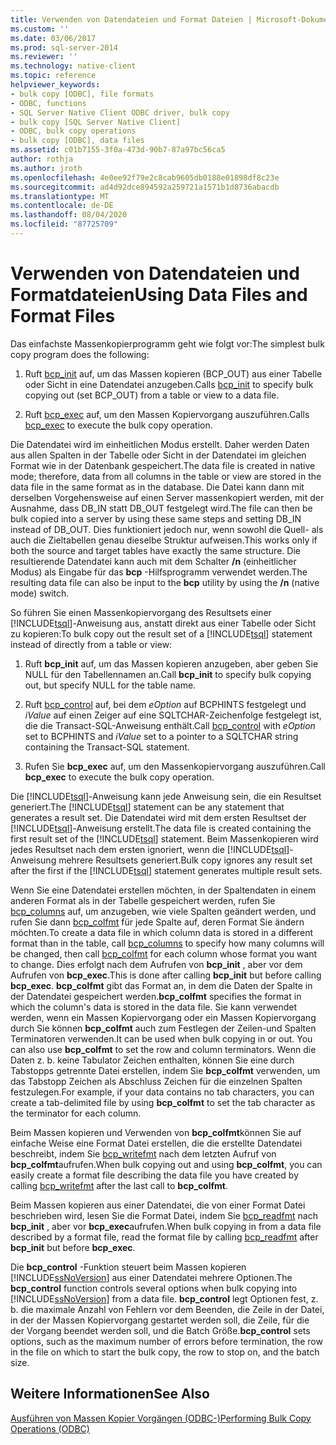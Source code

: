 ```yaml
---
title: Verwenden von Datendateien und Format Dateien | Microsoft-Dokumentation
ms.custom: ''
ms.date: 03/06/2017
ms.prod: sql-server-2014
ms.reviewer: ''
ms.technology: native-client
ms.topic: reference
helpviewer_keywords:
- bulk copy [ODBC], file formats
- ODBC, functions
- SQL Server Native Client ODBC driver, bulk copy
- bulk copy [SQL Server Native Client]
- ODBC, bulk copy operations
- bulk copy [ODBC], data files
ms.assetid: c01b7155-3f0a-473d-90b7-87a97bc56ca5
author: rothja
ms.author: jroth
ms.openlocfilehash: 4e0ee92f79e2c8cab9605db0188e01898df8c23e
ms.sourcegitcommit: ad4d92dce894592a259721a1571b1d8736abacdb
ms.translationtype: MT
ms.contentlocale: de-DE
ms.lasthandoff: 08/04/2020
ms.locfileid: "87725709"
---
```

# <a name="using-data-files-and-format-files"></a><span data-ttu-id="3796c-102">Verwenden von Datendateien und Formatdateien</span><span class="sxs-lookup"><span data-stu-id="3796c-102">Using Data Files and Format Files</span></span>
  <span data-ttu-id="3796c-103">Das einfachste Massenkopierprogramm geht wie folgt vor:</span><span class="sxs-lookup"><span data-stu-id="3796c-103">The simplest bulk copy program does the following:</span></span>  
  
1.  <span data-ttu-id="3796c-104">Ruft [bcp_init](../native-client-odbc-extensions-bulk-copy-functions/bcp-init.md) auf, um das Massen kopieren (BCP_OUT) aus einer Tabelle oder Sicht in eine Datendatei anzugeben.</span><span class="sxs-lookup"><span data-stu-id="3796c-104">Calls [bcp_init](../native-client-odbc-extensions-bulk-copy-functions/bcp-init.md) to specify bulk copying out (set BCP_OUT) from a table or view to a data file.</span></span>  
  
2.  <span data-ttu-id="3796c-105">Ruft [bcp_exec](../native-client-odbc-extensions-bulk-copy-functions/bcp-exec.md) auf, um den Massen Kopiervorgang auszuführen.</span><span class="sxs-lookup"><span data-stu-id="3796c-105">Calls [bcp_exec](../native-client-odbc-extensions-bulk-copy-functions/bcp-exec.md) to execute the bulk copy operation.</span></span>  
  
 <span data-ttu-id="3796c-106">Die Datendatei wird im einheitlichen Modus erstellt. Daher werden Daten aus allen Spalten in der Tabelle oder Sicht in der Datendatei im gleichen Format wie in der Datenbank gespeichert.</span><span class="sxs-lookup"><span data-stu-id="3796c-106">The data file is created in native mode; therefore, data from all columns in the table or view are stored in the data file in the same format as in the database.</span></span> <span data-ttu-id="3796c-107">Die Datei kann dann mit derselben Vorgehensweise auf einen Server massenkopiert werden, mit der Ausnahme, dass DB_IN statt DB_OUT festgelegt wird.</span><span class="sxs-lookup"><span data-stu-id="3796c-107">The file can then be bulk copied into a server by using these same steps and setting DB_IN instead of DB_OUT.</span></span> <span data-ttu-id="3796c-108">Dies funktioniert jedoch nur, wenn sowohl die Quell- als auch die Zieltabellen genau dieselbe Struktur aufweisen.</span><span class="sxs-lookup"><span data-stu-id="3796c-108">This works only if both the source and target tables have exactly the same structure.</span></span> <span data-ttu-id="3796c-109">Die resultierende Datendatei kann auch mit dem Schalter **/n** (einheitlicher Modus) als Eingabe für das **bcp** -Hilfsprogramm verwendet werden.</span><span class="sxs-lookup"><span data-stu-id="3796c-109">The resulting data file can also be input to the **bcp** utility by using the **/n** (native mode) switch.</span></span>  
  
 <span data-ttu-id="3796c-110">So führen Sie einen Massenkopiervorgang des Resultsets einer [!INCLUDE[tsql](../../includes/tsql-md.md)]-Anweisung aus, anstatt direkt aus einer Tabelle oder Sicht zu kopieren:</span><span class="sxs-lookup"><span data-stu-id="3796c-110">To bulk copy out the result set of a [!INCLUDE[tsql](../../includes/tsql-md.md)] statement instead of directly from a table or view:</span></span>  
  
1.  <span data-ttu-id="3796c-111">Ruft **bcp_init** auf, um das Massen kopieren anzugeben, aber geben Sie NULL für den Tabellennamen an.</span><span class="sxs-lookup"><span data-stu-id="3796c-111">Call **bcp_init** to specify bulk copying out, but specify NULL for the table name.</span></span>  
  
2.  <span data-ttu-id="3796c-112">Ruft [bcp_control](../native-client-odbc-extensions-bulk-copy-functions/bcp-control.md) auf, bei dem *eOption* auf BCPHINTS festgelegt und *iValue* auf einen Zeiger auf eine SQLTCHAR-Zeichenfolge festgelegt ist, die die Transact-SQL-Anweisung enthält.</span><span class="sxs-lookup"><span data-stu-id="3796c-112">Call [bcp_control](../native-client-odbc-extensions-bulk-copy-functions/bcp-control.md) with *eOption* set to BCPHINTS and *iValue* set to a pointer to a SQLTCHAR string containing the Transact-SQL statement.</span></span>  
  
3.  <span data-ttu-id="3796c-113">Rufen Sie **bcp_exec** auf, um den Massenkopiervorgang auszuführen.</span><span class="sxs-lookup"><span data-stu-id="3796c-113">Call **bcp_exec** to execute the bulk copy operation.</span></span>  
  
 <span data-ttu-id="3796c-114">Die [!INCLUDE[tsql](../../includes/tsql-md.md)]-Anweisung kann jede Anweisung sein, die ein Resultset generiert.</span><span class="sxs-lookup"><span data-stu-id="3796c-114">The [!INCLUDE[tsql](../../includes/tsql-md.md)] statement can be any statement that generates a result set.</span></span> <span data-ttu-id="3796c-115">Die Datendatei wird mit dem ersten Resultset der [!INCLUDE[tsql](../../includes/tsql-md.md)]-Anweisung erstellt.</span><span class="sxs-lookup"><span data-stu-id="3796c-115">The data file is created containing the first result set of the [!INCLUDE[tsql](../../includes/tsql-md.md)] statement.</span></span> <span data-ttu-id="3796c-116">Beim Massenkopieren wird jedes Resultset nach dem ersten ignoriert, wenn die [!INCLUDE[tsql](../../includes/tsql-md.md)]-Anweisung mehrere Resultsets generiert.</span><span class="sxs-lookup"><span data-stu-id="3796c-116">Bulk copy ignores any result set after the first if the [!INCLUDE[tsql](../../includes/tsql-md.md)] statement generates multiple result sets.</span></span>  
  
 <span data-ttu-id="3796c-117">Wenn Sie eine Datendatei erstellen möchten, in der Spaltendaten in einem anderen Format als in der Tabelle gespeichert werden, rufen Sie [bcp_columns](../native-client-odbc-extensions-bulk-copy-functions/bcp-columns.md) auf, um anzugeben, wie viele Spalten geändert werden, und rufen Sie dann [bcp_colfmt](../native-client-odbc-extensions-bulk-copy-functions/bcp-colfmt.md) für jede Spalte auf, deren Format Sie ändern möchten.</span><span class="sxs-lookup"><span data-stu-id="3796c-117">To create a data file in which column data is stored in a different format than in the table, call [bcp_columns](../native-client-odbc-extensions-bulk-copy-functions/bcp-columns.md) to specify how many columns will be changed, then call [bcp_colfmt](../native-client-odbc-extensions-bulk-copy-functions/bcp-colfmt.md) for each column whose format you want to change.</span></span> <span data-ttu-id="3796c-118">Dies erfolgt nach dem Aufrufen von **bcp_init** , aber vor dem Aufrufen von **bcp_exec**.</span><span class="sxs-lookup"><span data-stu-id="3796c-118">This is done after calling **bcp_init** but before calling **bcp_exec**.</span></span> <span data-ttu-id="3796c-119">**bcp_colfmt** gibt das Format an, in dem die Daten der Spalte in der Datendatei gespeichert werden.</span><span class="sxs-lookup"><span data-stu-id="3796c-119">**bcp_colfmt** specifies the format in which the column's data is stored in the data file.</span></span> <span data-ttu-id="3796c-120">Sie kann verwendet werden, wenn ein Massen Kopiervorgang oder ein Massen Kopiervorgang durch Sie können **bcp_colfmt** auch zum Festlegen der Zeilen-und Spalten Terminatoren verwenden.</span><span class="sxs-lookup"><span data-stu-id="3796c-120">It can be used when bulk copying in or out. You can also use **bcp_colfmt** to set the row and column terminators.</span></span> <span data-ttu-id="3796c-121">Wenn die Daten z. b. keine Tabulator Zeichen enthalten, können Sie eine durch Tabstopps getrennte Datei erstellen, indem Sie **bcp_colfmt** verwenden, um das Tabstopp Zeichen als Abschluss Zeichen für die einzelnen Spalten festzulegen.</span><span class="sxs-lookup"><span data-stu-id="3796c-121">For example, if your data contains no tab characters, you can create a tab-delimited file by using **bcp_colfmt** to set the tab character as the terminator for each column.</span></span>  
  
 <span data-ttu-id="3796c-122">Beim Massen kopieren und Verwenden von **bcp_colfmt**können Sie auf einfache Weise eine Format Datei erstellen, die die erstellte Datendatei beschreibt, indem Sie [bcp_writefmt](../native-client-odbc-extensions-bulk-copy-functions/bcp-writefmt.md) nach dem letzten Aufruf von **bcp_colfmt**aufrufen.</span><span class="sxs-lookup"><span data-stu-id="3796c-122">When bulk copying out and using **bcp_colfmt**, you can easily create a format file describing the data file you have created by calling [bcp_writefmt](../native-client-odbc-extensions-bulk-copy-functions/bcp-writefmt.md) after the last call to **bcp_colfmt**.</span></span>  
  
 <span data-ttu-id="3796c-123">Beim Massen kopieren aus einer Datendatei, die von einer Format Datei beschrieben wird, lesen Sie die Format Datei, indem Sie [bcp_readfmt](../native-client-odbc-extensions-bulk-copy-functions/bcp-readfmt.md) nach **bcp_init** , aber vor **bcp_exec**aufrufen.</span><span class="sxs-lookup"><span data-stu-id="3796c-123">When bulk copying in from a data file described by a format file, read the format file by calling [bcp_readfmt](../native-client-odbc-extensions-bulk-copy-functions/bcp-readfmt.md) after **bcp_init** but before **bcp_exec**.</span></span>  
  
 <span data-ttu-id="3796c-124">Die **bcp_control** -Funktion steuert beim Massen kopieren [!INCLUDE[ssNoVersion](../../includes/ssnoversion-md.md)] aus einer Datendatei mehrere Optionen.</span><span class="sxs-lookup"><span data-stu-id="3796c-124">The **bcp_control** function controls several options when bulk copying into [!INCLUDE[ssNoVersion](../../includes/ssnoversion-md.md)] from a data file.</span></span> <span data-ttu-id="3796c-125">**bcp_control** legt Optionen fest, z. b. die maximale Anzahl von Fehlern vor dem Beenden, die Zeile in der Datei, in der der Massen Kopiervorgang gestartet werden soll, die Zeile, für die der Vorgang beendet werden soll, und die Batch Größe.</span><span class="sxs-lookup"><span data-stu-id="3796c-125">**bcp_control** sets options, such as the maximum number of errors before termination, the row in the file on which to start the bulk copy, the row to stop on, and the batch size.</span></span>  
  
## <a name="see-also"></a><span data-ttu-id="3796c-126">Weitere Informationen</span><span class="sxs-lookup"><span data-stu-id="3796c-126">See Also</span></span>  
 [<span data-ttu-id="3796c-127">Ausführen von Massen Kopier Vorgängen &#40;ODBC-&#41;</span><span class="sxs-lookup"><span data-stu-id="3796c-127">Performing Bulk Copy Operations &#40;ODBC&#41;</span></span>](performing-bulk-copy-operations-odbc.md)  
  
  
